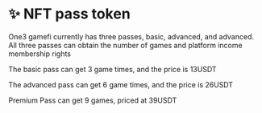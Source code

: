# ✨ NFT pass token

One3 gamefi currently has three passes, basic, advanced, and advanced. All three passes can obtain the number of games and platform income membership rights

The basic pass can get 3 game times, and the price is 13USDT

The advanced pass can get 6 game times, and the price is 26USDT

Premium Pass can get 9 games, priced at 39USDT

```
```
